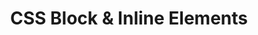 ---
class: 'web-design'
title: 'CSS Block & Inline Elements'
youtube: 'PzboFBOeazM'
order: 20
length: 127
---